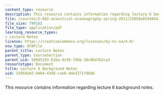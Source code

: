 ```yaml
---
content_type: resource
description: This resource contains information regarding lecture 6 background notes.
file: /courses/2-682-acoustical-oceanography-spring-2012/25058a02940443d8cae6dde3271fdbb6_MIT2_682S12_bglec06.pdf
file_size: 799162
file_type: application/pdf
learning_resource_types:
- Lecture Notes
license: https://creativecommons.org/licenses/by-nc-sa/4.0/
ocw_type: OCWFile
parent_title: Lecture Notes
parent_type: CourseSection
parent_uid: 590d5193-61ba-4c59-74bb-38c0b4762ca3
resourcetype: Document
title: Lecture 6 Background Notes
uid: 25058a02-9404-43d8-cae6-dde3271fdbb6
---
```

This resource contains information regarding lecture 6 background notes.